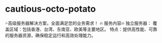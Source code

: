 # cautious-octo-potato
💦高级服务器解决方案，全面满足您的业务需求！ 🔥 服务内容🔥 独立服务器： 覆盖区域：包括香港、台湾、东南亚、欧美等主要地区。 特点：提供高性能、可靠的服务器资源，确保稳定运行和高效处理能力。

